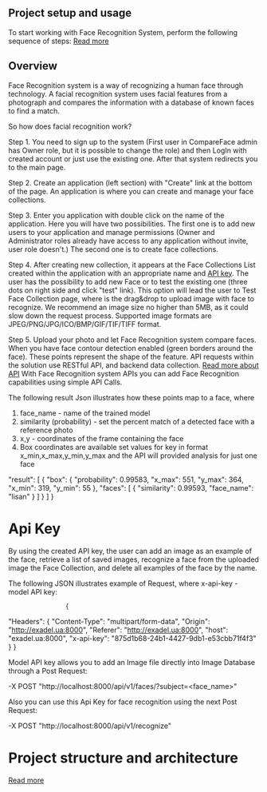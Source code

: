 ## Project setup and usage

To start working with Face Recognition System, perform the following sequence of steps:
[Read more](./README.md)

## Overview

Face Recognition system is a way of recognizing a human face through technology. A facial recognition system uses facial features from a photograph and compares the information with a database of known faces to find a match.

So how does facial recognition work?

Step 1. You need to sign up to the system (First user in CompareFace admin has Owner role, but it is possible to change the role) and then LogIn with created account or just use the existing one. After that system redirects you to the main page.

Step 2. Create an application (left section) with "Create" link at the bottom of the page. An application is where you can create and manage your face collections.

Step 3. Enter you application with double click on the name of the application. Here you will have two possibilities. The first one is to add new users to your application and manage permissions (Owner and Administrator roles already have access to any application without invite, user role doesn't.) The second one is to create face collections.

Step 4. After creating new collection, it appears at the Face Collections List created within the application with an appropriate name and [API key](#api-key). The user has the possibility to add new Face or to test the existing one (three dots on right side and click "test" link). This option will lead the user to Test Face Collection page, where is the drag&drop to upload image with face to recognize. We recommend an image size no higher than 5MB, as it could slow down the request process. Supported image formats are JPEG/PNG/JPG/ICO/BMP/GIF/TIF/TIFF format.

Step 5. Upload your photo and let Face Recognition system compare faces. When you have face contour detection enabled (green borders around the face). These points represent the shape of the feature. API requests within the solution use RESTful API, and backend data collection. [Read more about API](./README.md) With Face Recognition system APIs you can add Face Recognition capabilities using simple API Calls.

The following result Json illustrates how these points map to a face, where

1. face_name - name of the trained model
2. similarity (probability) - set the percent match of a detected face with a reference photo
3. x,y - coordinates of the frame containing the face
4. Box coordinates are available set values for key in format x_min,x_max,y_min,y_max and the API will provided analysis for just one face

"result": [
{
"box": {
"probability": 0.99583,
"x_max": 551,
"y_max": 364,
"x_min": 319,
"y_min": 55
},
"faces": [
{
"similarity": 0.99593,
"face_name": "lisan"
}
]
}
]
}

# Api Key

By using the created API key, the user can add an image as an example of the face, retrieve a list of saved images, recognize a face from the uploaded image the Face Collection, and delete all examples of the face by the name.

The following JSON illustrates example of Request, where x-api-key - model API key:

                    {

"Headers": {
"Content-Type": "multipart/form-data",
"Origin": "http://exadel.ua:8000",
"Referer": "http://exadel.ua:8000",
"host": "exadel.ua:8000",
"x-api-key": "875d1b68-24b1-4427-9db1-e53cbb71f4f3"
}
}

Model API key allows you to add an Image file directly into Image Database through a Post Request:

-X POST "http://localhost:8000/api/v1/faces/?subject=<face_name>"

Also you can use this Api Key for face recognition using the next Post Request:

-X POST "http://localhost:8000/api/v1/recognize"

# Project structure and architecture

[Read more](./ui/README.md)
